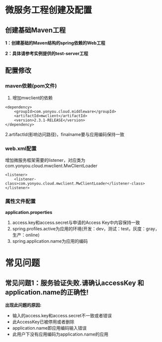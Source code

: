 # 微服务工程创建及配置


## 创建基础Maven工程

**1：创建基础的Maven结构的spring依赖的Web工程**

**2：具体请参考实例提供的test-server工程**


## 配置修改

### maven依赖(pom文件)
1. 增加mwclient的依赖

```
<dependency>
    <groupId>com.yonyou.cloud.middleware</groupId>
    <artifactId>mwclient</artifactId>
    <version>2.3.1-RELEASE</version>
</dependency>
```

 2.artifactId(影响访问路径)，finalname要与应用编码保持一致

### web.xml配置
增加微服务框架需要的listener，对应类为com.yonyou.cloud.mwclient.MwClientLoader

    <listener>
        <listener-class>com.yonyou.cloud.mwclient.MwClientLoader</listener-class>
    </listener>


### 属性文件配置

**application.properties**

1. access.key和access.secret与申请的Access Key中内容保持一致
2. spring.profiles.active为应用的环境(开发：dev，测试：test，灰度：gray，生产：online)
3. spring.application.name为应用的编码

# 常见问题

## 常见问题1：服务验证失败.请确认accessKey 和application.name的正确性! 

**出现此问题的原因:**

- 输入的access.key和access.secret不一致或者错误
- 此AccessKey已被停用或者删除
- application.name即应用编码输入错误
- 此用户下没有应用编码为application.name的应用